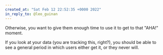 ```yaml
---
created_at: "Sat Feb 12 22:52:35 +0000 2022"
in_reply_to: @leo_guinan
---
```


Otherwise, you want to give them enough time to use it to get to that "AHA!" moment.

If you look at your data (you are tracking this, right?), you should be able to see a general period in which users either get it, or they never will.